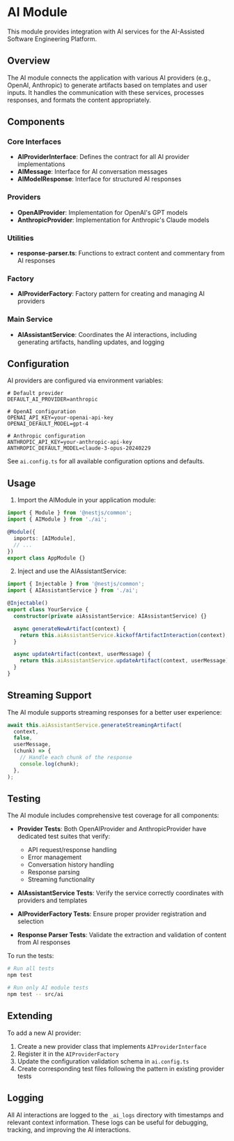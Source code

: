 # AI Module

This module provides integration with AI services for the AI-Assisted Software Engineering Platform.

## Overview

The AI module connects the application with various AI providers (e.g., OpenAI, Anthropic) to generate artifacts based on templates and user inputs. It handles the communication with these services, processes responses, and formats the content appropriately.

## Components

### Core Interfaces

- **AIProviderInterface**: Defines the contract for all AI provider implementations
- **AIMessage**: Interface for AI conversation messages
- **AIModelResponse**: Interface for structured AI responses

### Providers

- **OpenAIProvider**: Implementation for OpenAI's GPT models
- **AnthropicProvider**: Implementation for Anthropic's Claude models

### Utilities

- **response-parser.ts**: Functions to extract content and commentary from AI responses

### Factory

- **AIProviderFactory**: Factory pattern for creating and managing AI providers

### Main Service

- **AIAssistantService**: Coordinates the AI interactions, including generating artifacts, handling updates, and logging

## Configuration

AI providers are configured via environment variables:

```
# Default provider
DEFAULT_AI_PROVIDER=anthropic

# OpenAI configuration
OPENAI_API_KEY=your-openai-api-key
OPENAI_DEFAULT_MODEL=gpt-4

# Anthropic configuration
ANTHROPIC_API_KEY=your-anthropic-api-key
ANTHROPIC_DEFAULT_MODEL=claude-3-opus-20240229
```

See `ai.config.ts` for all available configuration options and defaults.

## Usage

1. Import the AIModule in your application module:

```typescript
import { Module } from '@nestjs/common';
import { AIModule } from './ai';

@Module({
  imports: [AIModule],
  // ...
})
export class AppModule {}
```

2. Inject and use the AIAssistantService:

```typescript
import { Injectable } from '@nestjs/common';
import { AIAssistantService } from './ai';

@Injectable()
export class YourService {
  constructor(private aiAssistantService: AIAssistantService) {}

  async generateNewArtifact(context) {
    return this.aiAssistantService.kickoffArtifactInteraction(context);
  }

  async updateArtifact(context, userMessage) {
    return this.aiAssistantService.updateArtifact(context, userMessage);
  }
}
```

## Streaming Support

The AI module supports streaming responses for a better user experience:

```typescript
await this.aiAssistantService.generateStreamingArtifact(
  context,
  false,
  userMessage,
  (chunk) => {
    // Handle each chunk of the response
    console.log(chunk);
  },
);
```

## Testing

The AI module includes comprehensive test coverage for all components:

- **Provider Tests**: Both OpenAIProvider and AnthropicProvider have dedicated test suites that verify:

  - API request/response handling
  - Error management
  - Conversation history handling
  - Response parsing
  - Streaming functionality

- **AIAssistantService Tests**: Verify the service correctly coordinates with providers and templates

- **AIProviderFactory Tests**: Ensure proper provider registration and selection

- **Response Parser Tests**: Validate the extraction and validation of content from AI responses

To run the tests:

```bash
# Run all tests
npm test

# Run only AI module tests
npm test -- src/ai
```

## Extending

To add a new AI provider:

1. Create a new provider class that implements `AIProviderInterface`
2. Register it in the `AIProviderFactory`
3. Update the configuration validation schema in `ai.config.ts`
4. Create corresponding test files following the pattern in existing provider tests

## Logging

All AI interactions are logged to the `_ai_logs` directory with timestamps and relevant context information. These logs can be useful for debugging, tracking, and improving the AI interactions.

